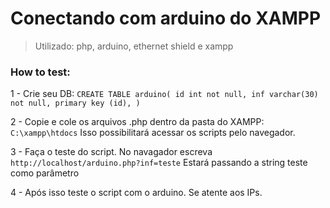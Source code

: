 # Conectando com arduino do XAMPP

> Utilizado: php, arduino, ethernet shield e xampp

### How to test:
1 - Crie seu DB:
`CREATE TABLE arduino(
  id int not null,
  inf varchar(30) not null,
  primary key (id),
)`

2 - Copie e cole os arquivos .php dentro da pasta do XAMPP:
`C:\xampp\htdocs`  Isso possibilitará acessar os scripts pelo navegador.

3 - Faça o teste do script. No navagador escreva  
`http://localhost/arduino.php?inf=teste`  Estará passando a string teste como parâmetro

4 - Após isso teste o script com o arduino. Se atente aos IPs.
